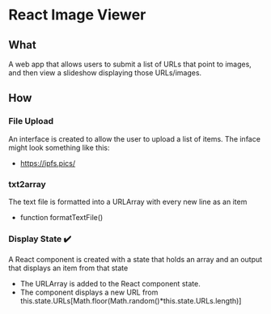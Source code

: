 # React Image Viewer

## What 
A web app that allows users to submit a list of URLs that point to images, and then view a slideshow displaying those URLs/images.

## How 

### File Upload
An interface is created to allow the user to upload a list of items.
The inface might look something like this:
- https://ipfs.pics/

### txt2array 
The text file is formatted into a URLArray with every new line as an item
- function formatTextFile() 

### Display State ✔️
A React component is created with a state that holds an array and an output that displays an item from that state 
- The URLArray is added to the React component state. 
- The component displays a new URL from this.state.URLs[Math.floor(Math.random()*this.state.URLs.length)]

